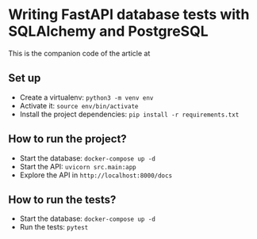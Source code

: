 # Writing FastAPI database tests with SQLAlchemy and PostgreSQL

This is the companion code of the article at []()

## Set up

* Create a virtualenv: `python3 -m venv env`
* Activate it: `source env/bin/activate`
* Install the project dependencies: `pip install -r requirements.txt`

## How to run the project?

* Start the database: `docker-compose up -d`
* Start the API: `uvicorn src.main:app`
* Explore the API in `http://localhost:8000/docs`

## How to run the tests?

* Start the database: `docker-compose up -d`
* Run the tests: `pytest`
